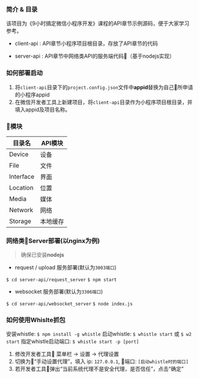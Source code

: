 ### 简介 & 目录

该项目为《9小时搞定微信小程序开发》课程的API章节示例源码，便于大家学习参考。

* client-api : API章节小程序项目根目录，存放了API章节的代码

* server-api : API章节中网络类API的服务端代码（基于nodejs实现）

### 如何部署启动

1. 将`client-api`目录下的`project.config.json`文件中**appid**替换为自己所申请的小程序appid
2. 在微信开发者工具上新建项目，将`client-api`目录作为小程序项目根目录，并填入appid及项目名称。

### 模块

| 目录名 | API模块 |
| -- | -- |
| Device | 设备 |
| File | 文件 |
| Interface | 界面 |
| Location | 位置 |
| Media | 媒体 |
| Network | 网络 |
| Storage | 本地缓存 |

### 网络类Server部署(以nginx为例)

> 确保已安装**nodejs**

* request / upload 服务部署(默认为`3003端口`)

`$ cd server-api/request_server`
`$ npm start`

* websocket 服务部署(默认为`3306端口`)

`$ cd server-api/websocket_server`
`$ node index.js`

### 如何使用Whislte抓包

安装whistle: `$ npm install -g whistle`
启动whistle: `$ whistle start` 或 `$ w2 start`
指定whistle启动端口: `$ whistle start -p [port]`

1. 修改开发者工具 菜单栏 -> 设置 -> 代理设置
2. 切换为“手动设置代理”，填入 ip: `127.0.0.1`, 端口: `[启动whistle时的端口]`
3. 若开发者工具弹出“当前系统代理不是安全代理，是否信任”，点击“确定”